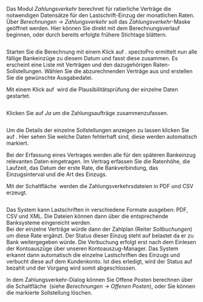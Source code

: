<!DOCTYPE html>
<html>
<head>
<meta charset="utf-8">
<meta name="viewport" content="width=device-width, initial-scale=1.0">
<title>600_Zahlungsverkehr.md</title>
<link rel="stylesheet" href="https://stackedit.io/res-min/themes/base.css" />
<script type="text/javascript" src="https://cdn.mathjax.org/mathjax/latest/MathJax.js?config=TeX-AMS_HTML"></script>
</head>
<body><div class="container"><p>Das Modul <em>Zahlungsverkehr</em> berechnet für ratierliche Verträge die notwendigen Datensätze für den Lastschrift-Einzug der monatlichen Raten. Über <em>Berechnungen → Zahlungsverkehr</em> soll das <em>Zahlungsverkehr</em>-Maske geöffnet werden. Hier können Sie direkt mit dem Berechnungsverlauf beginnen, oder durch bereits erfolgte frühere Stichtage blättern.  </p>

<p><img src="http://xpecto.github.io/docs/img/img_1441985519757.png" alt="" title=""></p>

<p>Starten Sie die Berechnung mit einem Klick auf <img src="http://xpecto.github.io/docs/img/img_1441715573070.png" alt="" title="">.  xpectoPro ermittelt nun alle fällige Bankeinzüge zu diesem Datum und fasst diese zusammen. Es erscheint eine Liste mit Verträgen und den dazugehörigen Raten-Sollstellungen. Wählen Sie die abzurechnenden Verträge aus und erstellen Sie die gewünschte Ausgabedatei. </p>

<p>Mit einem Klick auf <img src="http://xpecto.github.io/docs/img/img_1441720924595.png" alt="" title=""> wird die Plausibilitätsprüfung der einzelne Daten gestartet. </p>

<p><img src="http://xpecto.github.io/docs/img/img_1441717900163.png" alt="" title=""></p>

<p>Klicken Sie auf <em>Ja</em> um die Zahlungsaufträge zusammenzufassen. </p>

<p><img src="http://xpecto.github.io/docs/img/img_1441716256692.png" alt="" title=""></p>

<p>Um die Details der einzelne Sollstellungen anzeigen zu lassen klicken Sie auf <img src="http://xpecto.github.io/docs/img/img_1441717792618.png" alt="" title="">. Hier sehen Sie welche Daten fehlerhaft sind, diese werden automatisch markiert. </p>

<p>Bei der Erfassung eines Vertrages werden alle für den späteren Bankeinzug relevanten Daten  eingetragen. Im Vertrag erfassen Sie die Ratenhöhe, die Laufzeit, das Datum der erste Rate, die Bankverbindung, das Einzugsinterval und die Art des Einzugs.</p>

<p>Mit der Schaltfläche <img src="http://xpecto.github.io/docs/img/img_1441718401250.png" alt="" title=""> werden die Zahlungsverkehrsdateien  in PDF und CSV erzeugt. </p>

<p><img src="http://xpecto.github.io/docs/img/img_1440769740999.png" alt="" title=""></p>

<p>Das System kann Lastschriften in verschiedene Formate ausgeben: PDF, CSV und XML. Die Dateien können dann über die entsprechende Banksysteme eingereicht werden. <br>
Bei der einzelne Verträge würde dann der Zahlplan (Reiter <em>Sollbuchungen</em>) um diese Rate ergänzt. Der Status dieser Einzug steht auf belastet da er zu Bank weitergegeben würde. Die Verbuchung erfolgt erst nach dem Einlesen der Kontoauszüge über unseren Kontoauszug-Manager. Das System erkannt dann automatisch die einzelne Lastschriften des Einzugs und verbucht diese auf dem Kundenkonto. Ist dies erledigt, wird der Status auf bezahlt und der Vorgang wird somit abgeschlossen.</p>

<p>In dem Zahlungsverkehr-Dialog können Sie Offene Posten berechnen über die Schaltfläche <img src="http://xpecto.github.io/docs/img/img_1442241462845.png" alt="" title=""> (siehe <em>Berechnungen → Offenen Posten</em>), oder Sie können die markierte Sollstellung löschen. </p></div></body>
</html>